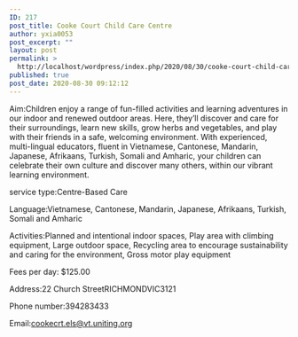 ```yaml
---
ID: 217
post_title: Cooke Court Child Care Centre
author: yxia0053
post_excerpt: ""
layout: post
permalink: >
  http://localhost/wordpress/index.php/2020/08/30/cooke-court-child-care-centre/
published: true
post_date: 2020-08-30 09:12:12
---
```

Aim:Children enjoy a range of fun-filled activities and learning adventures in our indoor and renewed outdoor areas. Here, they’ll discover and care for their surroundings, learn new skills, grow herbs and vegetables, and play with their friends in a safe, welcoming environment. With experienced, multi-lingual educators, fluent in Vietnamese, Cantonese, Mandarin, Japanese, Afrikaans, Turkish, Somali and Amharic, your children can celebrate their own culture and discover many others, within our vibrant learning environment.

service type:Centre-Based Care

Language:Vietnamese, Cantonese, Mandarin, Japanese, Afrikaans, Turkish, Somali and Amharic

Activities:Planned and intentional indoor spaces, Play area with climbing equipment, Large outdoor space, Recycling area to encourage sustainability and caring for the environment, Gross motor play equipment

Fees per day: $125.00

Address:22 Church StreetRICHMONDVIC3121

Phone number:394283433

Email:cookecrt.els@vt.uniting.org